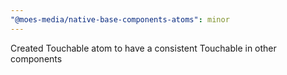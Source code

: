 ```yaml
---
"@moes-media/native-base-components-atoms": minor
---
```


Created Touchable atom to have a consistent Touchable in other components
